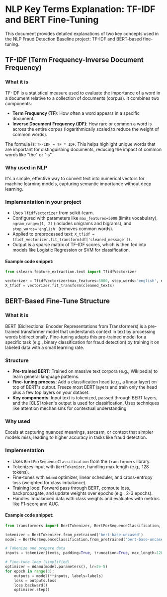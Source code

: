 # NLP Key Terms Explanation: TF-IDF and BERT Fine-Tuning

This document provides detailed explanations of two key concepts used in the NLP Fraud Detection Baseline project: TF-IDF and BERT-based fine-tuning.

## TF-IDF (Term Frequency-Inverse Document Frequency)

### What it is
TF-IDF is a statistical measure used to evaluate the importance of a word in a document relative to a collection of documents (corpus). It combines two components:

- **Term Frequency (TF)**: How often a word appears in a specific document.
- **Inverse Document Frequency (IDF)**: How rare or common a word is across the entire corpus (logarithmically scaled to reduce the weight of common words).

The formula is: `TF-IDF = TF * IDF`. This helps highlight unique words that are important for distinguishing documents, reducing the impact of common words like "the" or "is".

### Why used in NLP
It's a simple, effective way to convert text into numerical vectors for machine learning models, capturing semantic importance without deep learning.

### Implementation in your project
- Uses `TfidfVectorizer` from scikit-learn.
- Configured with parameters like `max_features=5000` (limits vocabulary), `ngram_range=(1, 2)` (includes unigrams and bigrams), and `stop_words='english'` (removes common words).
- Applied to preprocessed text: `X_tfidf = tfidf_vectorizer.fit_transform(df['cleaned_message'])`.
- Output is a sparse matrix of TF-IDF scores, which is then fed into models like Logistic Regression or SVM for classification.

#### Example code snippet:
```python
from sklearn.feature_extraction.text import TfidfVectorizer

vectorizer = TfidfVectorizer(max_features=5000, stop_words='english', ngram_range=(1, 2))
X_tfidf = vectorizer.fit_transform(cleaned_texts)
```

## BERT-Based Fine-Tune Structure

### What it is
BERT (Bidirectional Encoder Representations from Transformers) is a pre-trained transformer model that understands context in text by processing words bidirectionally. Fine-tuning adapts this pre-trained model for a specific task (e.g., binary classification for fraud detection) by training it on labeled data with a small learning rate.

### Structure
- **Pre-trained BERT**: Trained on massive text corpora (e.g., Wikipedia) to learn general language patterns.
- **Fine-tuning process**: Add a classification head (e.g., a linear layer) on top of BERT's output. Freeze most BERT layers and train only the head plus a few top layers on your dataset.
- **Key components**: Input text is tokenized, passed through BERT layers, and the [CLS] token's output is used for classification. Uses techniques like attention mechanisms for contextual understanding.

### Why used
Excels at capturing nuanced meanings, sarcasm, or context that simpler models miss, leading to higher accuracy in tasks like fraud detection.

### Implementation
- Uses `BertForSequenceClassification` from the `transformers` library.
- Tokenizes input with `BertTokenizer`, handling max length (e.g., 128 tokens).
- Fine-tunes with `AdamW` optimizer, linear scheduler, and cross-entropy loss (weighted for class imbalance).
- Training loop: Forward pass through BERT, compute loss, backpropagate, and update weights over epochs (e.g., 2-3 epochs).
- Handles imbalanced data with class weights and evaluates with metrics like F1-score and AUC.

#### Example code snippet:
```python
from transformers import BertTokenizer, BertForSequenceClassification, AdamW

tokenizer = BertTokenizer.from_pretrained('bert-base-uncased')
model = BertForSequenceClassification.from_pretrained('bert-base-uncased', num_labels=2)

# Tokenize and prepare data
inputs = tokenizer(texts, padding=True, truncation=True, max_length=128, return_tensors='pt')

# Fine-tune loop (simplified)
optimizer = AdamW(model.parameters(), lr=2e-5)
for epoch in range(3):
    outputs = model(**inputs, labels=labels)
    loss = outputs.loss
    loss.backward()
    optimizer.step()
```

